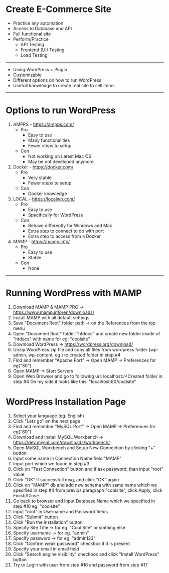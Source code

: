 # Create E-Commerce Site

- Practice any automation
- Access to Database and API
- Full functional site
- Perform/Practice
  - API Testing
  - Frontend (UI) Testing
  - Load Testing

__________________________________________________________________
- Using WordPress + Plugin
- Customizable
- Different options on how to run WordPress
- Usefull knowledge to create real site to sell items
__________________________________________________________________

# Options to run WordPress
1) AMPPS - https://ampps.com/
   - Pro
       - Easy to use
       - Many functionalities
       - Fewer steps to setup
   - Con
       - Not working on Latest Mac OS
       - May be not developed anymore
2) Docker - https://docker.com/
   - Pro
       - Very stable
       - Fewer steps to setup
   - Con
       - Docker knowledge
3) LOCAL - https://localwp.com/
   - Pro
       - Easy to use
       - Specifically for WordPress
   - Con
       - Behave differently for Windows and Mac
       - Extra step to connect to db with port
       - Extra step to access from a Docker
4) MAMP - https://mamp.info/
   - Pro
       - Easy to use
       - Stable
   - Con
       - None
__________________________________________________________________
# Running WordPress with MAMP
1) Download MAMP & MAMP PRO -> https://www.mamp.info/en/downloads/
2) Install MAMP with all default settings.
3) Save "Document Root" folder path -> on the References from the top menu
4) Open "Document Root" folder "htdocs" and create new folder inside of "htdocs" with name for eg: "coolsite"
5) Download WordPress -> https://wordpress.org/download/
6) Unzip WordPress.zip file and copy all files from wordpress folder (wp-admin, wp-content, eg.) to created folder in step #4
7) Find and remember "Apache Port"  -> Open MAMP -> Preferences  for eg("80")
8) Open MAMP -> Start Servers
9) Open Web Browser and go to following url:  localhost:<Apache Port>/<Created folder in step #4    On my side it looks like this: "localhost:80/coolsite"

# WordPress Installation Page
1) Select your language (eg. English)
2) Click "Lets go" on the next page
3) Find and remember "MySQL Port"  -> Open MAMP -> Preferences  for eg("80")
4) Download and Install MySQL Workbench  -> https://dev.mysql.com/downloads/workbench/
5) Open MySQL Workbench and Setup New Connection by clicking "+" button
6) Input some name in Connection Name field "MAMP"
7) Input port which we found in step #3
8) Click on "Test Connection" button and if ask password, than input "root" value
9) Click "OK" if successfull msg, and click "OK" again
10) Click on "MAMP" db and add new schema with same name which we specified in step #4 from previos paragraph "coolsite", click Apply, click Finish/Close
11) Go back to browser and Input Database Name which we specified in step #10 eg. "coolsite"
12) Input "root" in Username and Password fields
13) Click "Submit" button
14) Click "Run the installation" button
15) Specify Site Title -> for eg. "Cool Site" or smthing else
16) Specify username -> for eg. "admin"
17) Specify password -> for eg. "admin123"
18) Click "Confirm weak password" checkbox if it is present
19) Specify your email in email field
20) Click "Search engine visibility" checkbox and click "Install WordPress" button
21) Try to Login with user from step #16 and password from step #17
